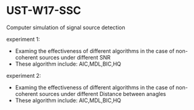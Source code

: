 # UST-W17-SSC
Computer simulation of signal source detection

experiment 1:
* Examing the effectiveness of different algorithms in the case of non-coherent sources under different SNR
* These algorithm include: AIC,MDL,BIC,HQ


experiment 2:
* Examing the effectiveness of different algorithms in the case of non-coherent sources under different Distance between anagles
* These algorithm include: AIC,MDL,BIC,HQ
